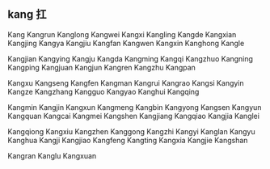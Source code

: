 kang 扛
---

Kang Kangrun  Kanglong Kangwei Kangxi Kangling Kangde Kangxian Kangjing Kangya Kangjiu Kangfan Kangwen Kangxin Kanghong Kangle

Kangjian Kangying Kangju Kangda Kangming Kangqi Kangzhuo Kangning Kangping Kangjuan Kangjun Kangren Kangzhu Kangpan

Kangxu Kangseng Kangfen Kangman Kangrui Kangrao Kangsi Kangyin Kangze Kangzhang Kangguo Kangyao Kanghui Kangqing

Kangmin Kangjin Kangxun Kangmeng Kangbin Kangyong Kangsen Kangyun Kangquan Kangcai Kangmei Kangshen Kangjiang Kangqiao Kangjia Kanglei 

Kangqiong Kangxiu Kangzhen Kanggong Kangzhi Kangyi Kanglan Kangyu Kanghua Kangji Kangjiao Kangfeng Kangting Kangxia Kangjie Kangshan 

Kangran Kanglu Kangxuan 
